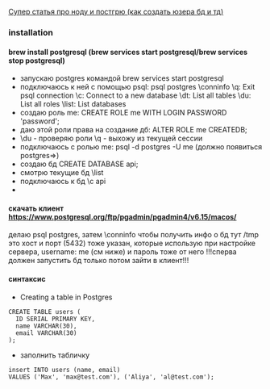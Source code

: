 [Супер статья про ноду и постгрю (как создать юзера бд и тд)](https://blog.logrocket.com/crud-rest-api-node-js-express-postgresql/)

### installation
#### brew install postgresql (brew services start postgresql/brew services stop postgresql)

- запускаю postgres командой
  brew services start postgresql
- подключаюсь к ней с помощью psql: psql postgres
  \conninfo
  \q: Exit psql connection
  \c: Connect to a new database
  \dt: List all tables
  \du: List all roles
  \list: List databases
- создаю роль me: CREATE ROLE me WITH LOGIN PASSWORD 'password';
- даю этой роли права на создание дб: ALTER ROLE me CREATEDB;
- \du - проверяю роли \q - выхожу из текущей сессии
- подключаюсь с ролью me: psql -d postgres -U me (должно появиться postgres=>)
- создаю бд CREATE DATABASE api;
- смотрю текущие бд \list
- подключаюсь к бд \c api
- 
#### скачать клиент https://www.postgresql.org/ftp/pgadmin/pgadmin4/v6.15/macos/
делаю psql postgres, затем \conninfo
чтобы получить инфо о бд тут /tmp это хост и порт (5432) тоже указан, которые использую при настройке сервера, username: me (см ниже) и пароль тоже от него
!!!сперва должен запустить бд только потом зайти в клиент!!!
#### синтаксис

- Creating a table in Postgres
```
CREATE TABLE users (
  ID SERIAL PRIMARY KEY,
  name VARCHAR(30),
  email VARCHAR(30)
);
```

- заполнить табличку
```
insert INTO users (name, email)
VALUES ('Max', 'max@test.com'), ('Aliya', 'al@test.com');
```
